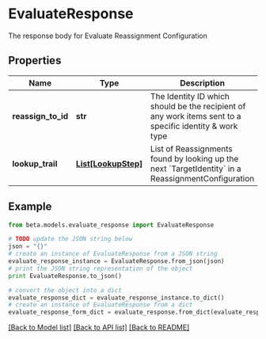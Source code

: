# EvaluateResponse

The response body for Evaluate Reassignment Configuration

## Properties
Name | Type | Description | Notes
------------ | ------------- | ------------- | -------------
**reassign_to_id** | **str** | The Identity ID which should be the recipient of any work items sent to a specific identity &amp; work type | [optional] 
**lookup_trail** | [**List[LookupStep]**](LookupStep.md) | List of Reassignments found by looking up the next &#x60;TargetIdentity&#x60; in a ReassignmentConfiguration | [optional] 

## Example

```python
from beta.models.evaluate_response import EvaluateResponse

# TODO update the JSON string below
json = "{}"
# create an instance of EvaluateResponse from a JSON string
evaluate_response_instance = EvaluateResponse.from_json(json)
# print the JSON string representation of the object
print EvaluateResponse.to_json()

# convert the object into a dict
evaluate_response_dict = evaluate_response_instance.to_dict()
# create an instance of EvaluateResponse from a dict
evaluate_response_form_dict = evaluate_response.from_dict(evaluate_response_dict)
```
[[Back to Model list]](../README.md#documentation-for-models) [[Back to API list]](../README.md#documentation-for-api-endpoints) [[Back to README]](../README.md)


